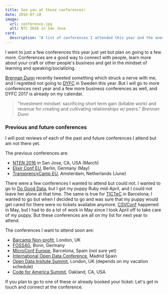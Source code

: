 ```yaml
---
title: See you at these conferences!
date: 2016-07-20
image:
  url: conference.jpg
  alt: NTC 2016 in San Jose
card:
  description: "A list of conferences I attended this year and the ones I plan to attend"
---
```

I went to just a few conferences this year just yet but plan on going to a few more. Conferences are a good way to connect with people, learn more about your craft or other people's business and get in the mindset of learning and speaking/socializing.

[Brennan Dunn](https://doubleyourfreelancing.com/) recently tweeted something which struck a nerve with me, and I regretted not going to [DYFC](https://doubleyourfreelancing.com/euconf/) in Sweden this year. 
But I will go to more conferences next year and a few more business conferences as well, and DYFC 2017 is already on my calendar.

> "Investment mindset: sacrificing short term gain (billable work) and revenue for creating and cultivating relationships w/ peers."
> <cite>Brennan Dunn</cite>

### Previous and future conferences
I will post reviews of each of the past and future conferences I attend but am not there yet.

The previous conferences are:

- [NTEN 2016](https://www.nten.org/ntc/) in San Jose, CA, USA (March)
- [Elixir Conf EU](http://www.elixirconf.eu/), Berlin, Germany (May)
- [TransprencyCamp EU](https://transparencycamp.eu/), Amsterdam, Netherlands (June)

There were a few conferences I wanted to attend but could not. I wanted to go to [Do Good Data](http://www.dogooddata.com/), but I got my puppy Ruby mid-April, and I could not leave her alone at that time.
The same is true for [TICTeC](https://www.mysociety.org/research/tictec-2016/) in Barcelona; I wanted to go but when I decided to go and was sure that my puppy would get cared for there were no tickets available anymore.
[CSVConf](http://csvconf.com/) happened in May, but I had to do a lot of work in May since I took April off to take care of my puppy.
But these conferences are all on my list for next year to attend.

The conferences I want to attend soon are:

- [Barcamp Non-profit](https://www.eventbrite.co.uk/e/barcampnfp-london-august-2016-tickets-26440774067), London, UK
- [FOSS4G](http://2016.foss4g.org/home.html), Bonn, Germany
- [MicroConf Europe](http://www.microconfeurope.com/), Barcelona, Spain (not sure yet)
- [International Open Data Conference](http://opendatacon.org/), Madrid Spain
- [Open Data Insitute Summit](http://theodi.org/panel-discussions/odi-summit-and-awards-2016), London, UK (depends on my vacation schedule)
- [Code for America Summit](https://www.codeforamerica.org/summit), Oakland, CA, USA

If you plan to go to one of these or already booked your ticket: Let's get in touch and connect at the conference.
